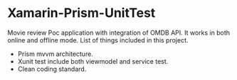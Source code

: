 # Xamarin-Prism-UnitTest
Movie review Poc application with integration of OMDB API. It works in both online and offline mode. 
List of things included in this project. 
* Prism mvvm architecture.
* Xunit test include both viewmodel and service test.
* Clean coding standard.

